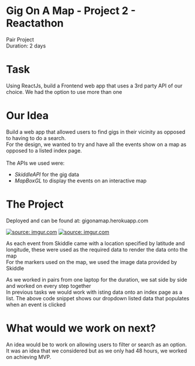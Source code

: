 # Gig On A Map - Project 2 - Reactathon #
Pair Project
<br />
Duration: 2 days


# Task #
Using ReactJs, build a Frontend web app that uses a 3rd party API of our choice. We had the option to use more than one


# Our Idea #
Build a web app that allowed users to find gigs in their vicinity as opposed to having to do a search.
<br />
For the design, we wanted to try and have all the events show on a map as opposed to a listed index page.
<br />
<br />
The APIs we used were:
- *SkiddleAPI* for the gig data
- *MapBoxGL* to display the events on an interactive map

#  The Project #

Deployed and can be found at: gigonamap.herokuapp.com

<a href="https://imgur.com/xURnFuT"><img src="https://i.imgur.com/xURnFuTl.png" title="source: imgur.com" /></a> <a href="https://imgur.com/NzXmEQB"><img src="https://i.imgur.com/NzXmEQBm.png" title="source: imgur.com" /></a>

As each event from Skiddle came with a location specified by latitude and longitude, these were used as the required data to render the data onto the map
<br />
For the markers used on the map, we used the image data provided by Skiddle


As we worked in pairs from one laptop for the duration, we sat side by side and worked on every step together 
<br />
In previous tasks we would work with isting data onto an index page as a list.  The above code snippet shows our dropdown listed data that populates when an event is clicked


# What would we work on next? #
An idea would be to work on allowing users to filter or search as an option.  It was an idea that we considered but as we only had 48 hours, we worked on achieving MVP.
